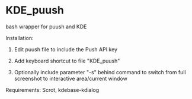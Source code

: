 KDE_puush
=========

bash wrapper for puush and KDE

Installation:

1. Edit puush file to include the Push API key

2. Add keyboard shortcut to file "KDE_puush"

3. Optionally include parameter "-s" behind command to switch from full screenshot to interactive area/current window

Requirements:
Scrot,
kdebase-kdialog
